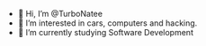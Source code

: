 - 👋 Hi, I’m @TurboNatee
- 👀 I’m interested in cars, computers and hacking.
- 🌱 I’m currently studying Software Development

<!---
TurboNatee/TurboNatee is a ✨ special ✨ repository because its `README.md` (this file) appears on your GitHub profile.
You can click the Preview link to take a look at your changes.
--->
